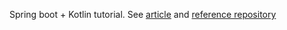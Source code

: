 Spring boot + Kotlin tutorial.
See [article](https://spring.io/guides/tutorials/spring-boot-kotlin/) and [reference repository](https://github.com/spring-guides/tut-spring-boot-kotlin)